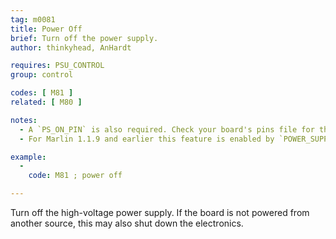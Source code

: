 ```yaml
---
tag: m0081
title: Power Off
brief: Turn off the power supply.
author: thinkyhead, AnHardt

requires: PSU_CONTROL
group: control

codes: [ M81 ]
related: [ M80 ]

notes:
  - A `PS_ON_PIN` is also required. Check your board's pins file for the default.
  - For Marlin 1.1.9 and earlier this feature is enabled by `POWER_SUPPLY`.

example:
  -
    code: M81 ; power off

---
```


Turn off the high-voltage power supply. If the board is not powered from another source, this may also shut down the electronics.
